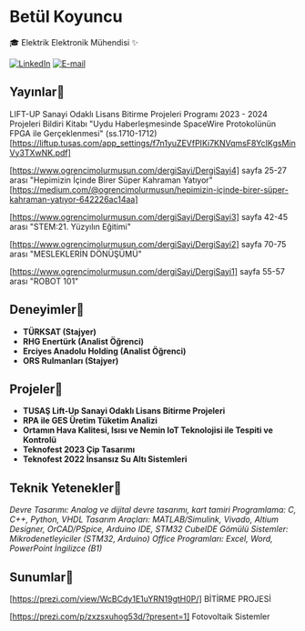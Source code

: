 # Betül Koyuncu

🎓 Elektrik Elektronik Mühendisi ✨

[![LinkedIn](https://img.shields.io/badge/LinkedIn-0077B5?style=for-the-badge&logo=linkedin&logoColor=white)](https://www.linkedin.com/in/betul-koyuncu)
[![E-mail](https://img.shields.io/badge/-Email-000?style=for-the-badge&logo=microsoft-outlook&logoColor=007BFF)](mailto:betulkoyuncu@outlook.de)

## Yayınlar💫
LIFT-UP Sanayi Odaklı Lisans Bitirme Projeleri Programı 2023 - 2024 Projeleri Bildiri Kitabı "Uydu Haberleşmesinde SpaceWire Protokolünün FPGA ile Gerçeklenmesi" (ss.1710-1712)
[https://liftup.tusas.com/app_settings/f7n1yuZEVfPIKi7KNVqmsF8YcIKgsMinVy3TXwNK.pdf]

[https://www.ogrencimolurmusun.com/dergiSayi/DergiSayi4] sayfa 25-27 arası "Hepimizin İçinde Birer Süper Kahraman Yatıyor"
[https://medium.com/@ogrencimolurmusun/hepimizin-i̇çinde-birer-süper-kahraman-yatıyor-642226ac14aa]

[https://www.ogrencimolurmusun.com/dergiSayi/DergiSayi3] sayfa 42-45 arası "STEM:21. Yüzyılın Eğitimi"

[https://www.ogrencimolurmusun.com/dergiSayi/DergiSayi2] sayfa 70-75 arası "MESLEKLERİN DÖNÜŞÜMÜ" 

[https://www.ogrencimolurmusun.com/dergiSayi/DergiSayi1] sayfa 55-57 arası "ROBOT 101"

## Deneyimler💫

*   **TÜRKSAT (Stajyer)** 
*   **RHG Enertürk (Analist Öğrenci)** 
*   **Erciyes Anadolu Holding (Analist Öğrenci)**
*   **ORS Rulmanları (Stajyer)** 

## Projeler💫

*   **TUSAŞ Lift-Up Sanayi Odaklı Lisans Bitirme Projeleri** 
*   **RPA ile GES Üretim Tüketim Analizi**
*   **Ortamın Hava Kalitesi, Isısı ve Nemin IoT Teknolojisi ile Tespiti ve Kontrolü**
*   **Teknofest 2023 Çip Tasarımı** 
*   **Teknofest 2022 İnsansız Su Altı Sistemleri**
  
## Teknik Yetenekler💫

*Devre Tasarımı: Analog ve dijital devre tasarımı, kart tamiri*
*Programlama: C, C++, Python, VHDL*
*Tasarım Araçları: MATLAB/Simulink, Vivado, Altium Designer, OrCAD/PSpice, Arduino IDE, STM32 CubeIDE*
*Gömülü Sistemler: Mikrodenetleyiciler (STM32, Arduino)*
*Office Programları: Excel, Word, PowerPoint*
*İngilizce (B1)*

## Sunumlar💫
[https://prezi.com/view/WcBCdy1E1uYRN19gtH0P/] BİTİRME PROJESİ

[https://prezi.com/p/zxzsxuhog53d/?present=1] Fotovoltaik Sistemler
